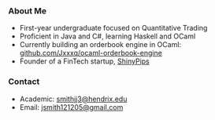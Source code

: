 ### About Me
- First-year undergraduate focused on Quantitative Trading
- Proficient in Java and C#, learning Haskell and OCaml
- Currently building an orderbook engine in OCaml: [github.com/Jxxxq/ocaml-orderbook-engine](https://github.com/Jxxxq/ocaml-orderbook-engine)
- Founder of a FinTech startup, [ShinyPips](https://shinypips.com)

### Contact
- Academic: smithjj3@hendrix.edu
- Email: jsmith121205@gmail.com
